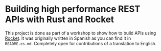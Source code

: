 # Building high performance REST APIs with Rust and Rocket

This project is done as part of a workshop to show how to build APIs using [Rocket](https://rocket.rs). It was originally written in Spanish as you can find it in `README.es.md`. Completely open for contributions of a translation to English.
